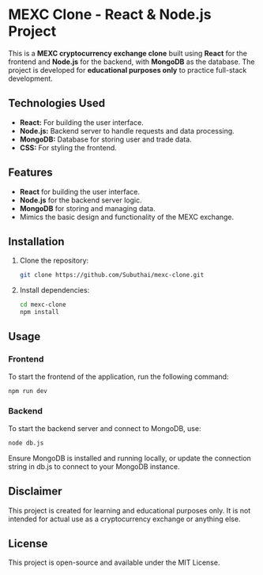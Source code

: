 # MEXC Clone - React & Node.js Project

This is a **MEXC cryptocurrency exchange clone** built using **React** for the frontend and **Node.js** for the backend, with **MongoDB** as the database. The project is developed for **educational purposes only** to practice full-stack development.

## Technologies Used
- **React:** For building the user interface.
- **Node.js:** Backend server to handle requests and data processing.
- **MongoDB:** Database for storing user and trade data.
- **CSS:** For styling the frontend.

## Features
- **React** for building the user interface.
- **Node.js** for the backend server logic.
- **MongoDB** for storing and managing data.
- Mimics the basic design and functionality of the MEXC exchange.

## Installation

1. Clone the repository:
   ```bash
   git clone https://github.com/Subuthai/mexc-clone.git
   ```
2. Install dependencies:
    ```bash
    cd mexc-clone
    npm install
    ```

## Usage
### Frontend
To start the frontend of the application, run the following command:
```bash
npm run dev
```
### Backend
To start the backend server and connect to MongoDB, use:
```bash
node db.js
```
Ensure MongoDB is installed and running locally, or update the connection string in db.js to connect to your MongoDB instance.

## Disclaimer
This project is created for learning and educational purposes only. It is not intended for actual use as a cryptocurrency exchange or anything else.

## License
This project is open-source and available under the MIT License.
